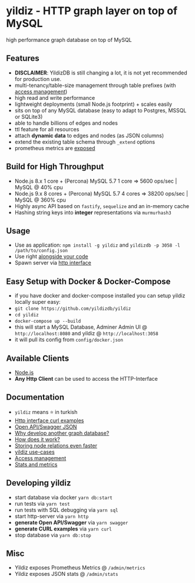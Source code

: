 # yildiz - HTTP graph layer on top of MySQL

high performance graph database on top of MySQL

## Features

* **DISCLAIMER**: YildizDB is still changing a lot, it is not yet recommended for production use.
* multi-tenancy/table-size management through table prefixes (with [access management](docs/access.md))
* high read and write performance
* lightweight deployments (small Node.js footprint) + scales easily
* sits on top of any MySQL database (easy to adapt to Postgres, MSSQL or SQLite3)
* able to handle billions of edges and nodes
* ttl feature for all resources
* attach **dynamic data** to edges and nodes (as JSON columns)
* extend the existing table schema through `_extend` options
* prometheus metrics are [exposed](docs/metrics.md)

## Build for High Throughput

* Node.js 8.x 1 core + (Percona) MySQL 5.7 1 core => 5600 ops/sec | MySQL @ 40% cpu
* Node.js 9.x 8 cores + (Percona) MySQL 5.7 4 cores => 38200 ops/sec | MySQL @ 360% cpu
* Highly async API based on `fastify`, `sequelize` and an in-memory cache
* Hashing string keys into **integer** representations via `murmurhash3`

## Usage

* Use as application: `npm install -g yildiz` and `yildizdb -p 3058 -l /path/to/config.json`
* Use right [alongside your code](example/yildiz-sample.js)
* Spawn server via [http interface](example/yildiz-http.js)

## Easy Setup with Docker & Docker-Compose

* if you have docker and docker-compose installed you can setup yildiz locally super easy:
* `git clone https://github.com/yildizdb/yildiz`
* `cd yildiz`
* `docker-compose up --build`
* this will start a MySQL Database, Adminer Admin UI @ `http://localhost:8080` and yildiz @ `http://localhost:3058`
* it will pull its config from `config/docker.json`

## Available Clients

* [Node.js](https://github.com/yildizdb/yildiz-js)
* **Any Http Client** can be used to access the HTTP-Interface

## Documentation

* `yildiz` means :star: in turkish
* [Http interface curl examples](docs/curl.md)
* [Open API/Swagger JSON](docs/swagger.json)
* [Why develop another graph database?](docs/why.md)
* [How does it work?](docs/how.md)
* [Storing node relations even faster](docs/fast-relation-creation.md)
* [yildiz use-cases](docs/use-case.md)
* [Access management](docs/access.md)
* [Stats and metrics](docs/metrics.md)

## Developing yildiz

* start database via docker `yarn db:start`
* run tests via `yarn test`
* run tests with SQL debugging via `yarn sql`
* start http-server via `yarn http`
* **generate Open API/Swagger** via `yarn swagger`
* **generate CURL examples** via `yarn curl`
* stop database via `yarn db:stop`

## Misc

* Yildiz exposes Prometheus Metrics @ `/admin/metrics`
* Yildiz exposes JSON stats @ `/admin/stats`